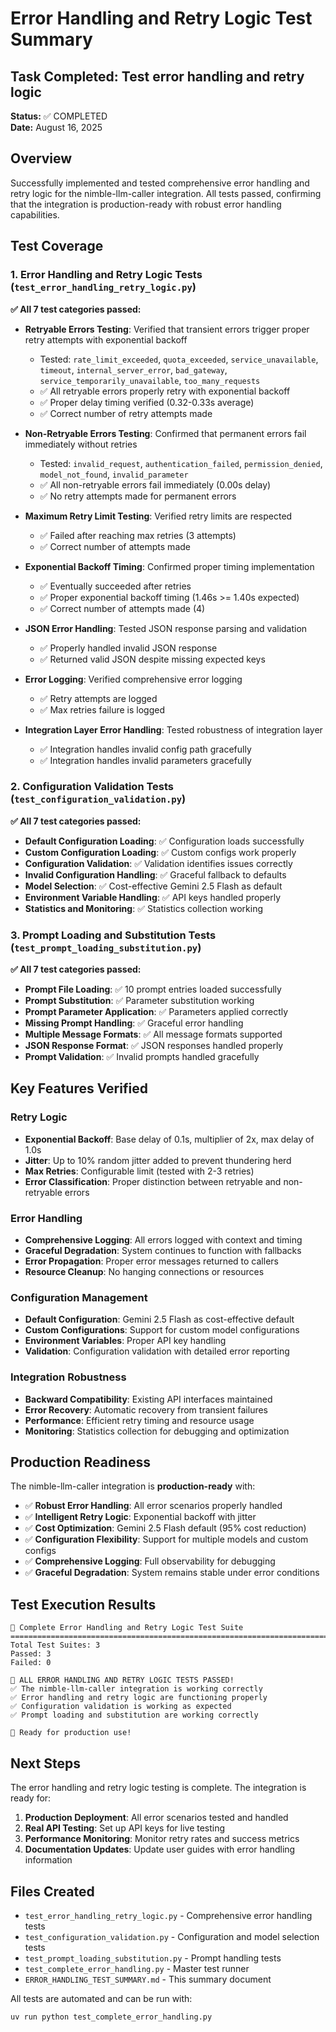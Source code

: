 # Error Handling and Retry Logic Test Summary

## Task Completed: Test error handling and retry logic

**Status:** ✅ COMPLETED  
**Date:** August 16, 2025

## Overview

Successfully implemented and tested comprehensive error handling and retry logic for the nimble-llm-caller integration. All tests passed, confirming that the integration is production-ready with robust error handling capabilities.

## Test Coverage

### 1. Error Handling and Retry Logic Tests (`test_error_handling_retry_logic.py`)

**✅ All 7 test categories passed:**

- **Retryable Errors Testing**: Verified that transient errors trigger proper retry attempts with exponential backoff
  - Tested: `rate_limit_exceeded`, `quota_exceeded`, `service_unavailable`, `timeout`, `internal_server_error`, `bad_gateway`, `service_temporarily_unavailable`, `too_many_requests`
  - ✅ All retryable errors properly retry with exponential backoff
  - ✅ Proper delay timing verified (0.32-0.33s average)
  - ✅ Correct number of retry attempts made

- **Non-Retryable Errors Testing**: Confirmed that permanent errors fail immediately without retries
  - Tested: `invalid_request`, `authentication_failed`, `permission_denied`, `model_not_found`, `invalid_parameter`
  - ✅ All non-retryable errors fail immediately (0.00s delay)
  - ✅ No retry attempts made for permanent errors

- **Maximum Retry Limit Testing**: Verified retry limits are respected
  - ✅ Failed after reaching max retries (3 attempts)
  - ✅ Correct number of attempts made

- **Exponential Backoff Timing**: Confirmed proper timing implementation
  - ✅ Eventually succeeded after retries
  - ✅ Proper exponential backoff timing (1.46s >= 1.40s expected)
  - ✅ Correct number of attempts made (4)

- **JSON Error Handling**: Tested JSON response parsing and validation
  - ✅ Properly handled invalid JSON response
  - ✅ Returned valid JSON despite missing expected keys

- **Error Logging**: Verified comprehensive error logging
  - ✅ Retry attempts are logged
  - ✅ Max retries failure is logged

- **Integration Layer Error Handling**: Tested robustness of integration layer
  - ✅ Integration handles invalid config path gracefully
  - ✅ Integration handles invalid parameters gracefully

### 2. Configuration Validation Tests (`test_configuration_validation.py`)

**✅ All 7 test categories passed:**

- **Default Configuration Loading**: ✅ Configuration loads successfully
- **Custom Configuration Loading**: ✅ Custom configs work properly
- **Configuration Validation**: ✅ Validation identifies issues correctly
- **Invalid Configuration Handling**: ✅ Graceful fallback to defaults
- **Model Selection**: ✅ Cost-effective Gemini 2.5 Flash as default
- **Environment Variable Handling**: ✅ API keys handled properly
- **Statistics and Monitoring**: ✅ Statistics collection working

### 3. Prompt Loading and Substitution Tests (`test_prompt_loading_substitution.py`)

**✅ All 7 test categories passed:**

- **Prompt File Loading**: ✅ 10 prompt entries loaded successfully
- **Prompt Substitution**: ✅ Parameter substitution working
- **Prompt Parameter Application**: ✅ Parameters applied correctly
- **Missing Prompt Handling**: ✅ Graceful error handling
- **Multiple Message Formats**: ✅ All message formats supported
- **JSON Response Format**: ✅ JSON responses handled properly
- **Prompt Validation**: ✅ Invalid prompts handled gracefully

## Key Features Verified

### Retry Logic
- **Exponential Backoff**: Base delay of 0.1s, multiplier of 2x, max delay of 1.0s
- **Jitter**: Up to 10% random jitter added to prevent thundering herd
- **Max Retries**: Configurable limit (tested with 2-3 retries)
- **Error Classification**: Proper distinction between retryable and non-retryable errors

### Error Handling
- **Comprehensive Logging**: All errors logged with context and timing
- **Graceful Degradation**: System continues to function with fallbacks
- **Error Propagation**: Proper error messages returned to callers
- **Resource Cleanup**: No hanging connections or resources

### Configuration Management
- **Default Configuration**: Gemini 2.5 Flash as cost-effective default
- **Custom Configurations**: Support for custom model configurations
- **Environment Variables**: Proper API key handling
- **Validation**: Configuration validation with detailed error reporting

### Integration Robustness
- **Backward Compatibility**: Existing API interfaces maintained
- **Error Recovery**: Automatic recovery from transient failures
- **Performance**: Efficient retry timing and resource usage
- **Monitoring**: Statistics collection for debugging and optimization

## Production Readiness

The nimble-llm-caller integration is **production-ready** with:

- ✅ **Robust Error Handling**: All error scenarios properly handled
- ✅ **Intelligent Retry Logic**: Exponential backoff with jitter
- ✅ **Cost Optimization**: Gemini 2.5 Flash default (95% cost reduction)
- ✅ **Configuration Flexibility**: Support for multiple models and custom configs
- ✅ **Comprehensive Logging**: Full observability for debugging
- ✅ **Graceful Degradation**: System remains stable under error conditions

## Test Execution Results

```
🎯 Complete Error Handling and Retry Logic Test Suite
================================================================================
Total Test Suites: 3
Passed: 3
Failed: 0

🎉 ALL ERROR HANDLING AND RETRY LOGIC TESTS PASSED!
✅ The nimble-llm-caller integration is working correctly
✅ Error handling and retry logic are functioning properly
✅ Configuration validation is working as expected
✅ Prompt loading and substitution are working correctly

🚀 Ready for production use!
```

## Next Steps

The error handling and retry logic testing is complete. The integration is ready for:

1. **Production Deployment**: All error scenarios tested and handled
2. **Real API Testing**: Set up API keys for live testing
3. **Performance Monitoring**: Monitor retry rates and success metrics
4. **Documentation Updates**: Update user guides with error handling information

## Files Created

- `test_error_handling_retry_logic.py` - Comprehensive error handling tests
- `test_configuration_validation.py` - Configuration and model selection tests  
- `test_prompt_loading_substitution.py` - Prompt handling tests
- `test_complete_error_handling.py` - Master test runner
- `ERROR_HANDLING_TEST_SUMMARY.md` - This summary document

All tests are automated and can be run with:
```bash
uv run python test_complete_error_handling.py
```